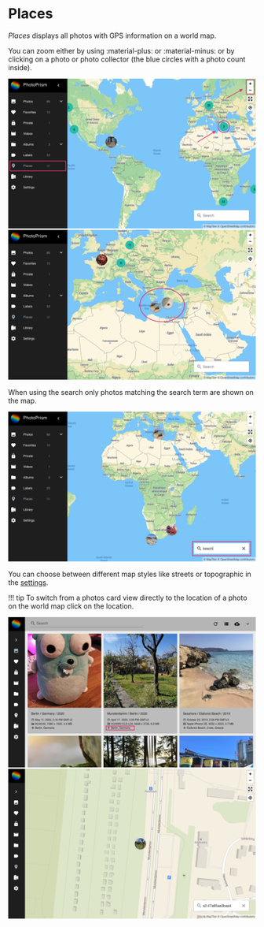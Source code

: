 # Places #
*Places* displays all photos with GPS information on a world map.

You can zoom either by using :material-plus: or :material-minus: or by clicking on a photo or photo collector (the blue circles with a photo count inside).

![Screenshot](img/places-1.png)
![Screenshot](img/places-2.png)

When using the search only photos matching the search term are shown on the map.

![Screenshot](img/places-3.png)

You can choose between different map styles like streets or topographic in the [settings](../settings/general.md).

!!! tip
    To switch from a photos card view directly to the location of a photo on the world map click on the location.

   ![Screenshot](img/places-animation-1.png)
   ![Screenshot](img/places-animation-2.png)
